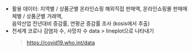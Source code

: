 * 활용 데이터: 지역별 / 상품군별 온라인쇼핑 해외직접 판매액, 온라인쇼핑몰 판매매체별 / 상품군별 거래액,<br>
        음악산업 전년대비 증감률, 연평균 증감률 조사 (kosis에서 추출)
* 전세계 코로나 감염자 수, 사망자 수 data > lineplot으로 나타내기
    > https://covid19.who.int/data
